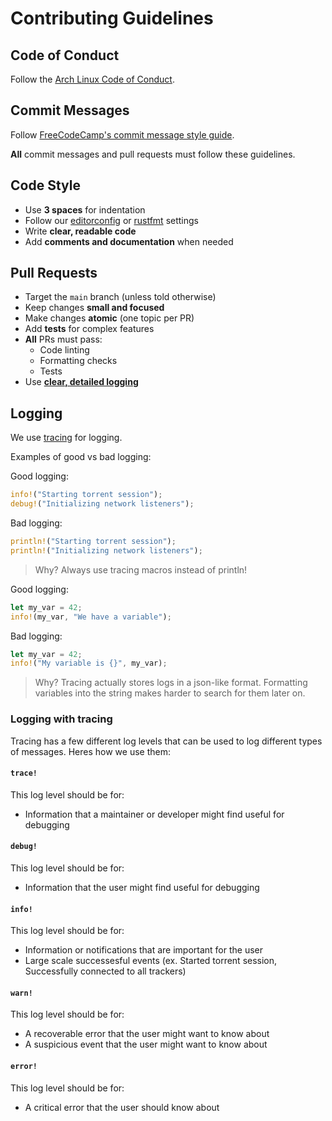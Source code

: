 # Contributing Guidelines

## Code of Conduct
Follow the [Arch Linux Code of Conduct](https://terms.archlinux.org/docs/code-of-conduct/).

## Commit Messages
Follow [FreeCodeCamp's commit message style guide](https://www.freecodecamp.org/news/how-to-write-better-git-commit-messages/).

**All** commit messages and pull requests must follow these guidelines.

## Code Style
- Use **3 spaces** for indentation
- Follow our [editorconfig](.editorconfig) or [rustfmt](rustfmt.toml) settings
- Write **clear, readable code**
- Add **comments and documentation** when needed

## Pull Requests
- Target the `main` branch (unless told otherwise)
- Keep changes **small and focused**
- Make changes **atomic** (one topic per PR)
- Add **tests** for complex features
- **All** PRs must pass:
  - Code linting
  - Formatting checks
  - Tests
- Use [**clear, detailed logging**](#Logging)


## Logging
We use [tracing](https://docs.rs/tracing/latest/tracing/) for logging.

Examples of good vs bad logging:

Good logging:
```rust
info!("Starting torrent session");
debug!("Initializing network listeners");
```

Bad logging:
```rust
println!("Starting torrent session");
println!("Initializing network listeners");
```
> Why? Always use tracing macros instead of println!

Good logging:
```rust
let my_var = 42;
info!(my_var, "We have a variable");
```

Bad logging:
```rust
let my_var = 42;
info!("My variable is {}", my_var);
```
> Why? Tracing actually stores logs in a json-like format. Formatting variables into the string makes harder to search for them later on.

### Logging with tracing
Tracing has a few different log levels that can be used to log different types of messages. Heres how we use them:

#### `trace!`
This log level should be for:
- Information that a maintainer or developer might find useful for debugging


#### `debug!`
This log level should be for:
- Information that the user might find useful for debugging

#### `info!`
This log level should be for:
- Information or notifications that are important for the user
- Large scale successesful events (ex. Started torrent session, Successfully connected to all trackers)

#### `warn!`
This log level should be for:
- A recoverable error that the user might want to know about
- A suspicious event that the user might want to know about

#### `error!`
This log level should be for:
- A critical error that the user should know about
